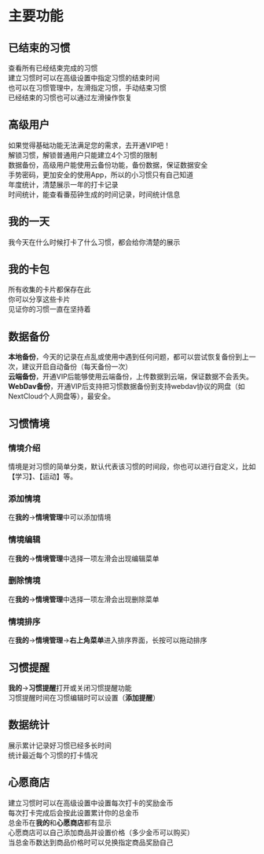 # 主要功能

## 已结束的习惯
查看所有已经结束完成的习惯  
建立习惯时可以在高级设置中指定习惯的结束时间  
也可以在习惯管理中，左滑指定习惯，手动结束习惯  
已经结束的习惯也可以通过左滑操作恢复
## 高级用户
如果觉得基础功能无法满足您的需求，去开通VIP吧！  
解锁习惯，解锁普通用户只能建立4个习惯的限制  
数据备份，高级用户能使用云备份功能，备份数据，保证数据安全  
手势密码，更加安全的使用App，所以的小习惯只有自己知道  
年度统计，清楚展示一年的打卡记录  
时间统计，能查看番茄钟生成的时间记录，时间统计信息  
## 我的一天
我今天在什么时候打卡了什么习惯，都会给你清楚的展示
## 我的卡包
所有收集的卡片都保存在此  
你可以分享这些卡片  
见证你的习惯一直在坚持着
## 数据备份  
**本地备份**，今天的记录在点乱或使用中遇到任何问题，都可以尝试恢复备份到上一次，建议开启自动备份（每天备份一次）  
**云端备份**，开通VIP后能够使用云端备份，上传数据到云端，保证数据不会丢失。  
**WebDav备份**，开通VIP后支持把习惯数据备份到支持webdav协议的网盘（如NextCloud个人网盘等），最安全。
## 习惯情境

### 情境介绍
情境是对习惯的简单分类，默认代表该习惯的时间段，你也可以进行自定义，比如【学习】、【运动】等。
### 添加情境
在**我的**->**情境管理**中可以添加情境
### 情境编辑
在**我的**->**情境管理**中选择一项左滑会出现编辑菜单
### 删除情境
在**我的**->**情境管理**中选择一项左滑会出现删除菜单
### 情境排序
在**我的**->**情境管理**->**右上角菜单**进入排序界面，长按可以拖动排序
## 习惯提醒
**我的**->**习惯提醒**打开或关闭习惯提醒功能  
习惯提醒时间在习惯编辑时可以设置（**添加提醒**）
## 数据统计
展示累计记录好习惯已经多长时间  
统计最近每个习惯的打卡情况
## 心愿商店
建立习惯时可以在高级设置中设置每次打卡的奖励金币  
每次打卡完成后会按此设置累计你的总金币  
总金币在**我的**和**心愿商店**都有显示  
心愿商店可以自己添加商品并设置价格（多少金币可以购买）  
当总金币数达到商品价格时可以兑换指定商品奖励自己  